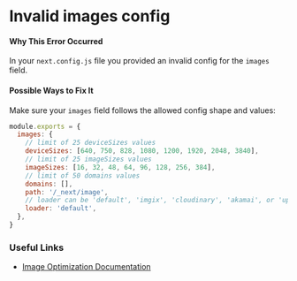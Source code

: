 # Invalid images config

#### Why This Error Occurred

In your `next.config.js` file you provided an invalid config for the `images` field.

#### Possible Ways to Fix It

Make sure your `images` field follows the allowed config shape and values:

```js
module.exports = {
  images: {
    // limit of 25 deviceSizes values
    deviceSizes: [640, 750, 828, 1080, 1200, 1920, 2048, 3840],
    // limit of 25 imageSizes values
    imageSizes: [16, 32, 48, 64, 96, 128, 256, 384],
    // limit of 50 domains values
    domains: [],
    path: '/_next/image',
    // loader can be 'default', 'imgix', 'cloudinary', 'akamai', or 'uploadcare'
    loader: 'default',
  },
}
```

### Useful Links

- [Image Optimization Documentation](https://nextjs.org/docs/basic-features/image-optimization)
